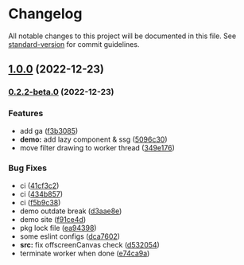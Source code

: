 # Changelog

All notable changes to this project will be documented in this file. See [standard-version](https://github.com/conventional-changelog/standard-version) for commit guidelines.

## [1.0.0](https://github.com/EastSun5566/cc-gram/compare/v0.2.2-beta.0...v1.0.0) (2022-12-23)

### [0.2.2-beta.0](https://github.com/EastSun5566/cc-gram/compare/v0.2.1...v0.2.2-beta.0) (2022-12-23)


### Features

* add ga ([f3b3085](https://github.com/EastSun5566/cc-gram/commit/f3b30856dc6b2a61680da3ca010fcb490b6b2e71))
* **demo:** add lazy component & ssg ([5096c30](https://github.com/EastSun5566/cc-gram/commit/5096c30540885c305b2ab4313eb1cb7175f1f805))
* move filter drawing to worker thread ([349e176](https://github.com/EastSun5566/cc-gram/commit/349e176e20292d148602267277cb030bc5c4fb85))


### Bug Fixes

* ci ([41cf3c2](https://github.com/EastSun5566/cc-gram/commit/41cf3c238ae292354a863d4902b1cd5021bee1e7))
* ci ([434b857](https://github.com/EastSun5566/cc-gram/commit/434b85739d523b0155fe6511c4c9d3ca3cd5be66))
* ci ([f5b9c38](https://github.com/EastSun5566/cc-gram/commit/f5b9c38a8e16955fe69a812aedae5ef14ee5cbca))
* demo outdate break ([d3aae8e](https://github.com/EastSun5566/cc-gram/commit/d3aae8ef2318920a924f55356ba8f41eb5d181cc))
* demo site ([f91ce4d](https://github.com/EastSun5566/cc-gram/commit/f91ce4dc3c7e75dac11b3b1a794ba501df3ce255))
* pkg lock file ([ea94398](https://github.com/EastSun5566/cc-gram/commit/ea94398d41e2b0062740044ebfe63cb8f530c0ba))
* some eslint configs ([dca7602](https://github.com/EastSun5566/cc-gram/commit/dca7602fb6ed391f7cff1a0aaab9290e8a3dbc0f))
* **src:** fix offscreenCanvas check ([d532054](https://github.com/EastSun5566/cc-gram/commit/d53205435600d19c9fef17752ce2023e2aaa7554))
* terminate worker when done ([e74ca9a](https://github.com/EastSun5566/cc-gram/commit/e74ca9a429c77bd3a5258f1c1f47ba3e99d3c6f6))
